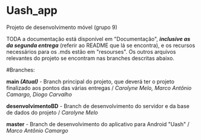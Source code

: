 # Uash_app
Projeto de desenvolvimento móvel (grupo 9)


TODA a documentação está disponível em "Documentação", ***inclusive as da segunda entrega*** (referir ao README que lá se encontra), e os recursos necessários para os .mds estão em "resourses". Os outros arquivos relevantes do projeto se encontram nas branches descritas abaixo.



#Branches: 




**main *(Atual)*** - Branch principal do projeto, que deverá ter o projeto finalizado aos pontos das várias entregas / *Carolyne Melo, Marco Antônio Camargo, Diogo Carvalho*




**desenvolvimentoBD** - Branch de desenvolvimento do servidor e da base de dados do projeto / *Carolyne Melo*




**master** - Branch de desenvolvimento do aplicativo para Android "Uash" / *Marco Antônio Camargo*
